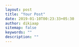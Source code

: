 ```yaml
---
layout: post
title: "Your Post"
date: 2019-01-10T00:23:33+05:30
author: dikiaap
sitemap: false
keywords: ""
description: ""
---
```


<!--more-->
